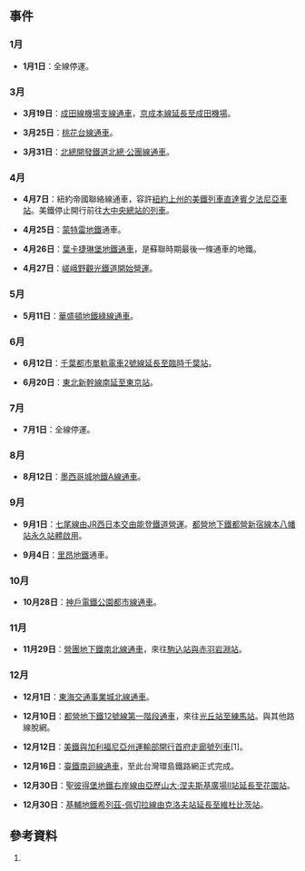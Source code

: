 ## 事件

### 1月

  - **1月1日**：全線停運。

### 3月

  - **3月19日**：[成田線機場支線通車](../Page/成田線.md "wikilink")，[京成本線延長至成田機場](../Page/京成本線.md "wikilink")。

  - **3月25日**：[桃花台線通車](https://zh.wikipedia.org/wiki/桃花台線 "wikilink")。

  - **3月31日**：[北總開發鐵道](../Page/北總鐵道.md "wikilink")[北總·公團線通車](../Page/北總線.md "wikilink")。

### 4月

  - **4月7日**：紐約帝國聯絡線通車，容許[紐約上州的](https://zh.wikipedia.org/wiki/紐約上州 "wikilink")[美鐵列車直達](../Page/美鐵.md "wikilink")[賓夕法尼亞車站](https://zh.wikipedia.org/wiki/賓夕法尼亞車站_\(紐約市\) "wikilink")。美鐵停止開行前往[大中央總站的列車](../Page/大中央總站.md "wikilink")。

  - **4月25日**：[蒙特雷地鐵](../Page/蒙特雷地鐵.md "wikilink")通車。

  - **4月26日**：[葉卡捷琳堡地鐵通車](https://zh.wikipedia.org/wiki/葉卡捷琳堡地鐵 "wikilink")，是蘇聯時期最後一條通車的地鐵。

  - **4月27日**：[嵯峨野觀光鐵道開始營運](../Page/嵯峨野觀光鐵道.md "wikilink")。

### 5月

  - **5月11日**：[華盛頓地鐵](../Page/華盛頓地鐵.md "wikilink")[綠線通車](https://zh.wikipedia.org/wiki/華盛頓地鐵綠線 "wikilink")。

### 6月

  - **6月12日**：[千葉都市單軌電車](../Page/千葉都市單軌電車.md "wikilink")[2號線延長至臨時](https://zh.wikipedia.org/wiki/千葉都市單軌電車2號線 "wikilink")[千葉站](../Page/千葉站.md "wikilink")。

  - **6月20日**：[東北新幹線南延至](../Page/東北新幹線.md "wikilink")[東京站](https://zh.wikipedia.org/wiki/東京站 "wikilink")。

### 7月

  - **7月1日**：全線停運。

### 8月

  - **8月12日**：[墨西哥城地鐵](https://zh.wikipedia.org/wiki/墨西哥城地鐵 "wikilink")[A線通車](https://zh.wikipedia.org/wiki/墨西哥城地鐵A線 "wikilink")。

### 9月

  - **9月1日**：[七尾線由](https://zh.wikipedia.org/wiki/七尾線 "wikilink")[JR西日本交由](../Page/西日本旅客鐵道.md "wikilink")[能登鐵道營運](../Page/能登鐵道.md "wikilink")。[都營地下鐵](../Page/都營地下鐵.md "wikilink")[都營新宿線](../Page/新宿線_\(都營地下鐵\).md "wikilink")[本八幡站永久站體啟用](https://zh.wikipedia.org/wiki/本八幡站 "wikilink")。

  - **9月4日**：[里昂地鐵](https://zh.wikipedia.org/wiki/里昂地鐵 "wikilink")通車。

### 10月

  - **10月28日**：[神戶電鐵](../Page/神戶電鐵.md "wikilink")[公園都市線通車](../Page/公園都市線.md "wikilink")。

### 11月

  - **11月29日**：[營團地下鐵](../Page/帝都高速度交通營團.md "wikilink")[南北線通車](../Page/南北線_\(東京地下鐵\).md "wikilink")，來往[駒込站與](../Page/駒込站.md "wikilink")[赤羽岩淵站](https://zh.wikipedia.org/wiki/赤羽岩淵站 "wikilink")。

### 12月

  - **12月1日**：[東海交通事業](https://zh.wikipedia.org/wiki/東海交通事業 "wikilink")[城北線通車](https://zh.wikipedia.org/wiki/城北線_\(東海交通事業\) "wikilink")。

  - **12月10日**：[都營地下鐵](../Page/都營地下鐵.md "wikilink")[12號線第一階段通車](../Page/大江戶線.md "wikilink")，來往[光丘站至](https://zh.wikipedia.org/wiki/光丘站 "wikilink")[練馬站](https://zh.wikipedia.org/wiki/練馬站 "wikilink")。與其他路線脫網。

  - **12月12日**：[美鐵與](../Page/美鐵.md "wikilink")[加利福尼亞州運輸部開行](https://zh.wikipedia.org/wiki/加利福尼亞州運輸部 "wikilink")[首府走廊號列車](https://zh.wikipedia.org/wiki/首府走廊號列車 "wikilink")\[1\]。

  - **12月16日**：[臺鐵](https://zh.wikipedia.org/wiki/臺鐵 "wikilink")[南迴線通車](../Page/南迴線.md "wikilink")，至此台灣環島鐵路網正式完成。

  - **12月30日**：[聖彼得堡地鐵](https://zh.wikipedia.org/wiki/聖彼得堡地鐵 "wikilink")[右岸線由](../Page/右岸線.md "wikilink")[亞歷山大·涅夫斯基廣場II站延長至](../Page/亞歷山大·涅夫斯基廣場II站.md "wikilink")[花園站](../Page/花園站_\(聖彼得堡地鐵\).md "wikilink")。

  - **12月30日**：[基輔地鐵](../Page/基輔地鐵.md "wikilink")[希列茲-佩切拉線由](https://zh.wikipedia.org/wiki/希列茲-佩切拉線 "wikilink")[克洛夫站延長至](../Page/克洛夫站.md "wikilink")[維杜比茨站](../Page/維杜比茨站.md "wikilink")。

## 參考資料

1.